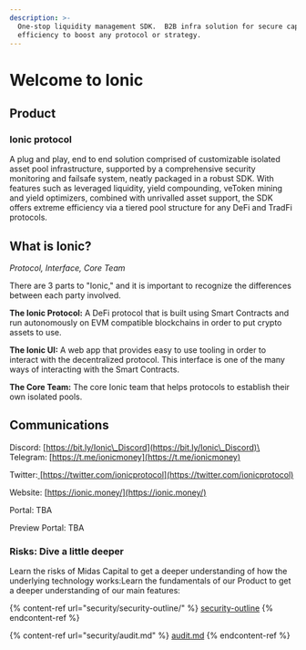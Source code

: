 ```yaml
---
description: >-
  One-stop liquidity management SDK.  B2B infra solution for secure capital
  efficiency to boost any protocol or strategy.
---
```


# Welcome to Ionic

## **Product**

### Ionic protocol

A plug and play, end to end solution comprised of customizable isolated asset pool infrastructure, supported by a comprehensive security monitoring and failsafe system, neatly packaged in a robust SDK. With features such as leveraged liquidity, yield compounding, veToken mining and yield optimizers, combined with unrivalled asset support, the SDK offers extreme efficiency via a tiered pool structure for any DeFi and TradFi protocols.

## **What is Ionic?**

_Protocol, Interface, Core Team_

There are 3 parts to "Ionic," and it is important to recognize the differences between each party involved.

**The Ionic Protocol:** A DeFi protocol that is built using Smart Contracts and run autonomously on EVM compatible blockchains in order to put crypto assets to use.

**The Ionic UI:** A web app that provides easy to use tooling in order to interact with the decentralized protocol. This interface is one of the many ways of interacting with the Smart Contracts.

**The Core Team:** The core Ionic team that helps protocols to establish their own isolated pools.

## **Communications**

Discord: [https://bit.ly/Ionic\_Discord](https://bit.ly/Ionic\_Discord)\
\
Telegram: [https://t.me/ionicmoney](https://t.me/ionicmoney)

Twitter:[ ](https://twitter.com/MidasCapita1)[https://twitter.com/ionicprotocol](https://twitter.com/ionicprotocol)

Website: [https://ionic.money/](https://ionic.money/)

Portal: TBA

Preview Portal: TBA

### Risks: Dive a little deeper

Learn the risks of Midas Capital to get a deeper understanding of how the underlying technology works:Learn the fundamentals of our Product to get a deeper understanding of our main features:

{% content-ref url="security/security-outline/" %}
[security-outline](security/security-outline/)
{% endcontent-ref %}

{% content-ref url="security/audit.md" %}
[audit.md](security/audit.md)
{% endcontent-ref %}

